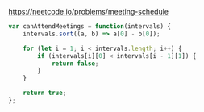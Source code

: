 https://neetcode.io/problems/meeting-schedule

```js
var canAttendMeetings = function(intervals) {
    intervals.sort((a, b) => a[0] - b[0]);

    for (let i = 1; i < intervals.length; i++) {
        if (intervals[i][0] < intervals[i - 1][1]) {
            return false;
        }
    }

    return true;
};
```